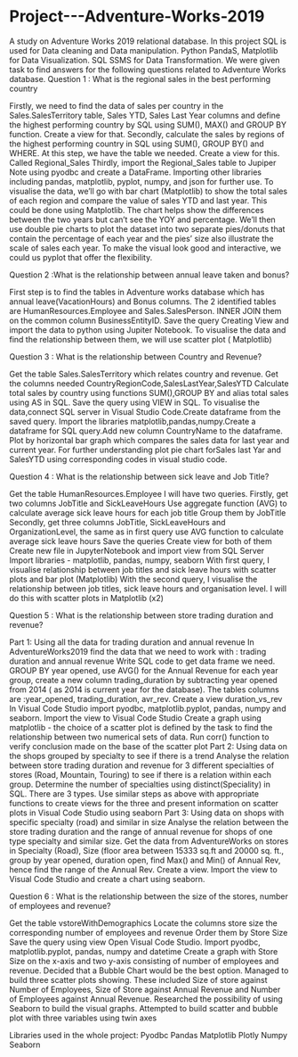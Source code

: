 # Project---Adventure-Works-2019
A study on Adventure Works 2019 relational database.
In this project SQL is used for Data cleaning and Data manipulation. Python PandaS, Matplotlib for Data Visualization. SQL SSMS for Data Transformation. We were given task to find answers for the following questions related to Adventure Works database.
Question 1 :  What is the regional sales in the best performing country 

Firstly, we need to find the data of sales per country in the Sales.SalesTerritory table, Sales YTD, Sales Last Year columns and define the highest performing country by SQL using SUM(), MAX() and GROUP BY function. Create a view for that. 
Secondly, calculate the sales by regions of the highest performing country in SQL using SUM(), GROUP BY() and WHERE. At this step, we have the table we needed. Create a view for this. Called Regional_Sales
Thirdly, import the Regional_Sales table to Jupiper Note using pyodbc and create a DataFrame. Importing other libraries including pandas, matplotlib, pyplot, numpy, and json for further use.
To visualise the data, we’ll go with bar chart (Matplotlib) to show the total sales of each region and compare the value of sales YTD and last year. This could be done using Matplotlib. The chart helps show the differences between the two years but can’t see the YOY and percentage.
We’ll then use double pie charts to plot the dataset into two separate pies/donuts that contain the percentage of each year and the pies’ size also illustrate the scale of sales each year. To make the visual look good and interactive, we could us pyplot that offer the flexibility.

Question 2 :What is the relationship between annual leave taken and bonus?

First step is to find  the tables in Adventure works database  which has annual leave(VacationHours) and Bonus columns.
The 2 identified tables are HumanResources.Employee and Sales.SalesPerson. 
INNER JOIN them on the common column BusinessEntityID.
Save the query Creating View and import the data to python using Jupiter Notebook.
To visualise the data and find the relationship between them, we will use scatter plot ( Matplotlib) 

Question 3 : What is the relationship between Country and Revenue?

Get the table Sales.SalesTerritory which relates country and revenue.
Get the columns needed CountryRegionCode,SalesLastYear,SalesYTD
Calculate total sales by country using functions SUM(),GROUP BY and alias total sales using AS in SQL.
Save the query using VIEW in SQL.
To visualise the data,connect SQL server in Visual Studio Code.Create dataframe from the saved query.
Import the libraries matplotlib,pandas,numpy.Create a dataframe for SQL query.Add new column CountryName to the dataframe.
Plot by horizontal bar graph which compares the sales data for last year and current year.
For further understanding plot pie chart forSales last Yar and SalesYTD using corresponding codes in visual studio code.

Question 4 : What is the relationship between sick leave and Job Title?

Get the table HumanResources.Employee
I will have two queries.
Firstly, get two columns JobTitle and SickLeaveHours
Use aggregate function (AVG) to calculate average sick leave hours for each job title
Group them by JobTitle 
Secondly, get three columns JobTitle, SickLeaveHours and OrganizationLevel, the same as in first query use AVG function to calculate average sick leave hours
Save the queries
Create view for both of them
Create new file in JupyterNotebook and import view from SQL Server
Import libraries - matplotlib, pandas, numpy, seaborn
With first query, I visualise relationship between job titles and sick leave hours with scatter plots and bar plot (Matplotlib)
With the second query, I visualise the relationship between job titles, sick leave hours and organisation level. I will do this with scatter plots in Matplotlib (x2)

Question 5 : What is the relationship between store trading duration and revenue?

Part 1: Using all the data for trading duration and annual revenue
In AdventureWorks2019 find the data that we need to work with : trading duration and annual  revenue
Write SQL code to get data frame we need. GROUP BY year opened, use AVG() for the Annual Revenue for each year group, create a new column trading_duration by subtracting year opened from 2014 ( as 2014 is current year for the database). The tables columns are :year_opened, trading_duration, avr_rev.
Create a view duration_vs_rev
In Visual Code Studio import pyodbc, matplotlib.pyplot, pandas, numpy and seaborn.
Import the view to Visual Code Studio
Create a graph using matplotlib - the choice of  a scatter plot is defined by the task to find the relationship between two numerical sets of data.
Run corr() function to verify conclusion made on the base of the scatter plot
Part 2:	 Using data on the shops grouped by specialty to see if there is a trend
 Analyse the relation between store trading duration and revenue for 3 different specialties of stores (Road, Mountain, Touring) to see if there is a relation within each group.
Determine the number of specialties using distinct(Speciality) in SQL. There are 3 types. Use similar steps as above with appropriate functions to create views for the three and present information on scatter plots in Visual Code Studio using seaborn
	Part 3:	Using data on shops with specific specialty (road) and similar in size 
Analyse the relation between the store  trading duration and the range of annual revenue for shops of one type specialty and similar size.
Get the data from AdventureWorks on stores in Specialty (Road), Size (floor area between 15333  sq.ft and 20000 sq. ft., group by year opened, duration open, find Max() and Min() of Annual Rev, hence find the range of the Annual Rev. Create a view.
Import  the view to Visual Code Studio and create a chart using seaborn. 

Question 6 : What is the relationship between the size of the stores, number of employees and revenue?

Get the table vstoreWithDemographics
Locate the columns store size the corresponding number of employees and revenue
Order them by Store Size
Save the query using view
Open Visual Code Studio. Import pyodbc, matplotlib.pyplot, pandas, numpy and datetime
Create  a graph with Store Size on the x-axis and two y-axis consisting of number of employees and revenue. 
Decided that a Bubble Chart would be the best option. 
Managed to build three scatter plots showing. These included Size of store against Number of Employees, Size of Store against Annual Revenue and Number of Employees against Annual Revenue.
Researched the possibility of using Seaborn to build the visual graphs.
Attempted to build scatter and bubble plot with three variables using twin axes

Libraries used in the whole project:
Pyodbc
Pandas
Matplotlib
Plotly
Numpy
Seaborn


